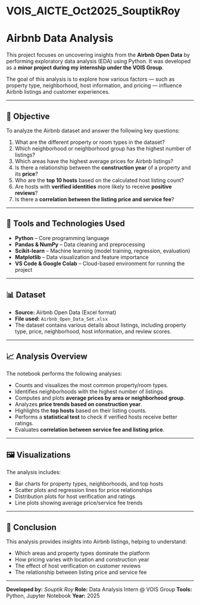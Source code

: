 # VOIS_AICTE_Oct2025_SouptikRoy

# Airbnb Data Analysis

This project focuses on uncovering insights from the **Airbnb Open Data** by performing exploratory data analysis (EDA) using Python. It was developed as a **minor project during my internship under the VOIS Group**.

The goal of this analysis is to explore how various factors — such as property type, neighborhood, host information, and pricing — influence Airbnb listings and customer experiences.

---

## 🧠 Objective

To analyze the Airbnb dataset and answer the following key questions:

1. What are the different property or room types in the dataset?
2. Which neighborhood or neighborhood group has the highest number of listings?
3. Which areas have the highest average prices for Airbnb listings?
4. Is there a relationship between the **construction year** of a property and its **price**?
5. Who are the **top 10 hosts** based on the calculated host listing count?
6. Are hosts with **verified identities** more likely to receive **positive reviews**?
7. Is there a **correlation between the listing price and service fee**?

---

## 🧩 Tools and Technologies Used

* **Python** – Core programming language
* **Pandas & NumPy** – Data cleaning and preprocessing
* **Scikit-learn** – Machine learning (model training, regression, evaluation)
* **Matplotlib** – Data visualization and feature importance
* **VS Code & Google Colab** – Cloud-based environment for running the project

---

## 📊 Dataset

* **Source:** Airbnb Open Data (Excel format)
* **File used:** `Airbnb_Open_Data_Set.xlsx`
* The dataset contains various details about listings, including property type, price, neighborhood, host information, and review scores.

---

## 📈 Analysis Overview

The notebook performs the following analyses:

* Counts and visualizes the most common property/room types.
* Identifies neighborhoods with the highest number of listings.
* Computes and plots **average prices by area or neighborhood group**.
* Analyzes **price trends based on construction year**.
* Highlights the **top hosts** based on their listing counts.
* Performs a **statistical test** to check if verified hosts receive better ratings.
* Evaluates **correlation between service fee and listing price**.

---

## 🖼️ Visualizations

The analysis includes:

* Bar charts for property types, neighborhoods, and top hosts
* Scatter plots and regression lines for price relationships
* Distribution plots for host verification and ratings
* Line plots showing average price/service fee trends

---



## 🏁 Conclusion

This analysis provides insights into Airbnb listings, helping to understand:

* Which areas and property types dominate the platform
* How pricing varies with location and construction year
* The effect of host verification on customer reviews
* The relationship between listing price and service fee

---

**Developed by:** *Souptik Roy*
**Role:** Data Analysis Intern @ VOIS Group
**Tools:** Python, Jupyter Notebook
**Year:** 2025

